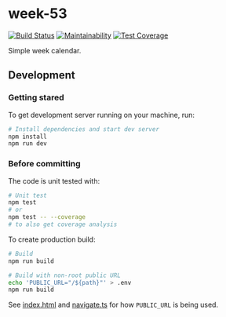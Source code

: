 # week-53

[![Build Status](https://travis-ci.org/kangasta/week-53.svg?branch=main)](https://travis-ci.org/kangasta/week-53)
[![Maintainability](https://api.codeclimate.com/v1/badges/8b331c62af7569f73b62/maintainability)](https://codeclimate.com/github/kangasta/week-53/maintainability)
[![Test Coverage](https://api.codeclimate.com/v1/badges/8b331c62af7569f73b62/test_coverage)](https://codeclimate.com/github/kangasta/week-53/test_coverage)

Simple week calendar.

## Development

### Getting stared

To get development server running on your machine, run:

```bash
# Install dependencies and start dev server
npm install
npm run dev
```

### Before committing

The code is unit tested with:

```bash
# Unit test
npm test
# or
npm test -- --coverage
# to also get coverage analysis
```

To create production build:

```bash
# Build
npm run build

# Build with non-root public URL
echo 'PUBLIC_URL="/${path}"' > .env
npm run build
```

See [index.html](./src/index.html) and [navigate.ts](./src/Utils/navigate.ts) for how `PUBLIC_URL` is being used.
